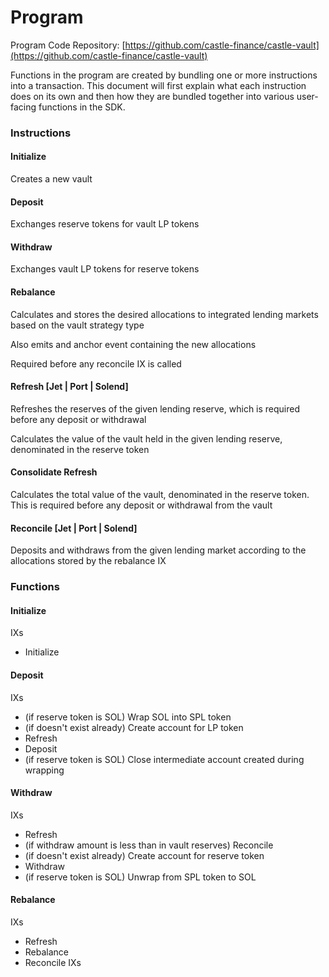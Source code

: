 # Program

Program Code Repository: [https://github.com/castle-finance/castle-vault](https://github.com/castle-finance/castle-vault)

Functions in the program are created by bundling one or more instructions into a transaction. This document will first explain what each instruction does on its own and then how they are bundled together into various user-facing functions in the SDK.

### Instructions

#### Initialize

Creates a new vault

#### Deposit

Exchanges reserve tokens for vault LP tokens

#### Withdraw

Exchanges vault LP tokens for reserve tokens

#### Rebalance

Calculates and stores the desired allocations to integrated lending markets based on the vault strategy type

Also emits and anchor event containing the new allocations

Required before any reconcile IX is called

#### Refresh \[Jet | Port | Solend]

Refreshes the reserves of the given lending reserve, which is required before any deposit or withdrawal

Calculates the value of the vault held in the given lending reserve, denominated in the reserve token

#### Consolidate Refresh

Calculates the total value of the vault, denominated in the reserve token. This is required before any deposit or withdrawal from the vault

#### Reconcile \[Jet | Port | Solend]

Deposits and withdraws from the given lending market according to the allocations stored by the rebalance IX

### Functions

#### Initialize

IXs

* Initialize

#### Deposit

IXs

* (if reserve token is SOL) Wrap SOL into SPL token
* (if doesn't exist already) Create account for LP token
* Refresh
* Deposit
* (if reserve token is SOL) Close intermediate account created during wrapping

#### Withdraw

IXs

* Refresh
* (if withdraw amount is less than in vault reserves) Reconcile&#x20;
* (if doesn't exist already) Create account for reserve token
* Withdraw
* (if reserve token is SOL) Unwrap from SPL token to SOL

#### Rebalance

IXs

* Refresh
* Rebalance
* Reconcile IXs
